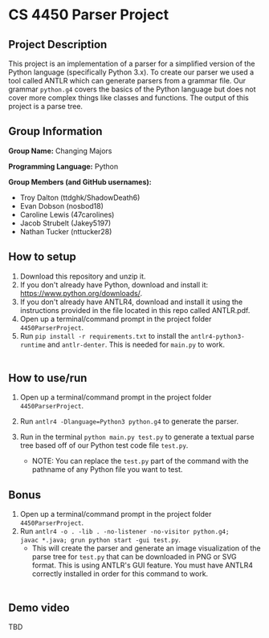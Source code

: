 # CS 4450 Parser Project

## Project Description

This project is an implementation of a parser for a simplified version of the Python language (specifically Python 3.x). To create our parser we used a tool called ANTLR which can generate parsers from a grammar file. Our grammar <code>python.g4</code> covers the basics of the Python language but does not cover more complex things like classes and functions. The output of this project is a parse tree. 

## Group Information

**Group Name:** Changing Majors

**Programming Language:** Python

**Group Members (and GitHub usernames):**
*	Troy Dalton (ttdghk/ShadowDeath6)
*	Evan Dobson (nosbod18)
*	Caroline Lewis (47carolines)
*	Jacob Strubelt (Jakey5197)
*	Nathan Tucker (nttucker28)

## How to setup

1. Download this repository and unzip it. 
2. If you don't already have Python, download and install it: https://www.python.org/downloads/.
3. If you don't already have ANTLR4, download and install it using the instructions provided in the file located in this repo called ANTLR.pdf.
4. Open up a terminal/command prompt in the project folder <code>4450ParserProject</code>.
5. Run <code>pip install -r requirements.txt</code> to install the <code>antlr4-python3-runtime</code> and <code>antlr-denter</code>. This is needed for <code>main.py</code> to work.
<br><br>


## How to use/run
1. Open up a terminal/command prompt in the project folder <code>4450ParserProject</code>.
2. Run <code>antlr4 -Dlanguage=Python3 python.g4</code> to generate the parser.
   
3. Run in the terminal <code>python main.py test.py</code> to generate a textual parse tree based off of our Python test code file <code>test.py</code>. 
     * NOTE: You can replace the <code>test.py</code> part of the command with the pathname of any Python file you want to test. 

## Bonus
1. Open up a terminal/command prompt in the project folder <code>4450ParserProject</code>.
2. Run <code>antlr4 -o . -lib . -no-listener -no-visitor  python.g4; javac *.java; grun python start -gui test.py</code>. 
     * This will create the parser and  generate an image visualization of the parse tree for <code>test.py</code> that can be downloaded in PNG or SVG format. This is using ANTLR's GUI feature. You must have ANTLR4 correctly installed in order for this command to work.
<br><br>

## Demo video

TBD
